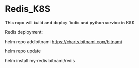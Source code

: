 # Redis_K8S
This repo will build and deploy Redis and python service in K8S

Redis deployment:

helm repo add bitnami https://charts.bitnami.com/bitnami

helm repo update

helm install my-redis bitnami/redis